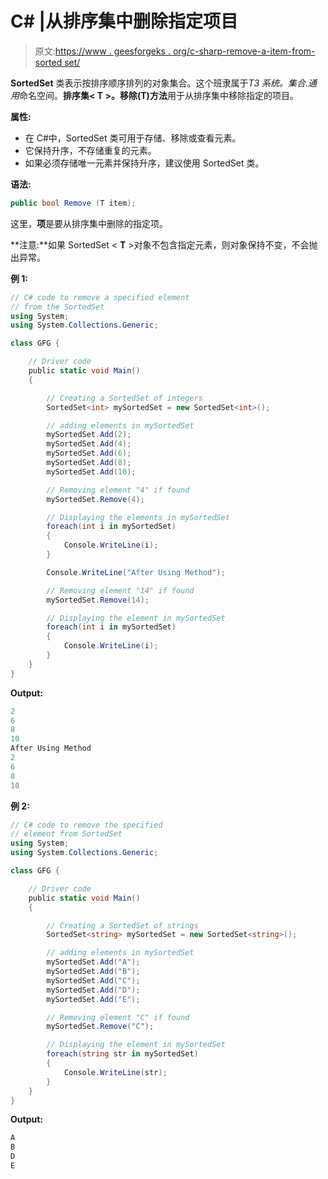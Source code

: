 # C# |从排序集中删除指定项目

> 原文:[https://www . geesforgeks . org/c-sharp-remove-a-item-from-sorted set/](https://www.geeksforgeeks.org/c-sharp-remove-a-specified-item-from-sortedset/)

**SortedSet** 类表示按排序顺序排列的对象集合。这个班隶属于*T3 系统。集合.通用*命名空间。**排序集< T >。移除(T)方法**用于从排序集中移除指定的项目。

**属性:**

*   在 C#中，SortedSet 类可用于存储、移除或查看元素。
*   它保持升序，不存储重复的元素。
*   如果必须存储唯一元素并保持升序，建议使用 SortedSet 类。

**语法:**

```cs
public bool Remove (T item);

```

这里，**项**是要从排序集中删除的指定项。

**注意:**如果 SortedSet < **T** >对象不包含指定元素，则对象保持不变，不会抛出异常。

**例 1:**

```cs
// C# code to remove a specified element
// from the SortedSet
using System;
using System.Collections.Generic;

class GFG {

    // Driver code
    public static void Main()
    {

        // Creating a SortedSet of integers
        SortedSet<int> mySortedSet = new SortedSet<int>();

        // adding elements in mySortedSet
        mySortedSet.Add(2);
        mySortedSet.Add(4);
        mySortedSet.Add(6);
        mySortedSet.Add(8);
        mySortedSet.Add(10);

        // Removing element "4" if found
        mySortedSet.Remove(4);

        // Displaying the elements in mySortedSet
        foreach(int i in mySortedSet)
        {
            Console.WriteLine(i);
        }

        Console.WriteLine("After Using Method");

        // Removing element "14" if found
        mySortedSet.Remove(14);

        // Displaying the element in mySortedSet
        foreach(int i in mySortedSet)
        {
            Console.WriteLine(i);
        }
    }
}
```

**Output:**

```cs
2
6
8
10
After Using Method
2
6
8
10

```

**例 2:**

```cs
// C# code to remove the specified
// element from SortedSet
using System;
using System.Collections.Generic;

class GFG {

    // Driver code
    public static void Main()
    {

        // Creating a SortedSet of strings
        SortedSet<string> mySortedSet = new SortedSet<string>();

        // adding elements in mySortedSet
        mySortedSet.Add("A");
        mySortedSet.Add("B");
        mySortedSet.Add("C");
        mySortedSet.Add("D");
        mySortedSet.Add("E");

        // Removing element "C" if found
        mySortedSet.Remove("C");

        // Displaying the element in mySortedSet
        foreach(string str in mySortedSet)
        {
            Console.WriteLine(str);
        }
    }
}
```

**Output:**

```cs
A
B
D
E

```